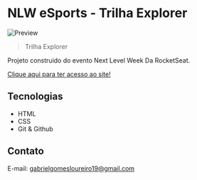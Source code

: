 # NLW eSports - Trilha Explorer

![Preview](./.github/Preview.png)

> Trilha Explorer

Projeto construido do evento Next Level Week Da RocketSeat.

[Clique aqui para ter acesso ao site!](https://gabrielgomesdev20.github.io/nlw-Esports-RocketSeat/)


## Tecnologias 

- HTML
- CSS
- Git & Github

## Contato 

E-mail: gabrielgomesloureiro19@gmail.com